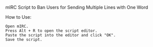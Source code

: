 mIRC Script to Ban Users for Sending Multiple Lines with One Word

How to Use:

    Open mIRC.
    Press Alt + R to open the script editor.
    Paste the script into the editor and click "OK".
    Save the script.
    
